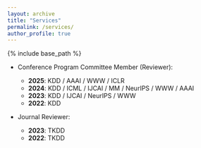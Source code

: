 ```yaml
---
layout: archive
title: "Services"
permalink: /services/
author_profile: true
---
```


{% include base_path %}

- Conference Program Committee Member (Reviewer):
    - **2025**: KDD / AAAI / WWW / ICLR
    - **2024**: KDD / ICML / IJCAI / MM / NeurIPS / WWW / AAAI
    - **2023**: KDD / IJCAI / NeurIPS / WWW
    - **2022**: KDD
    

- Journal Reviewer: 
    - **2023**: TKDD
    - **2022**: TKDD
